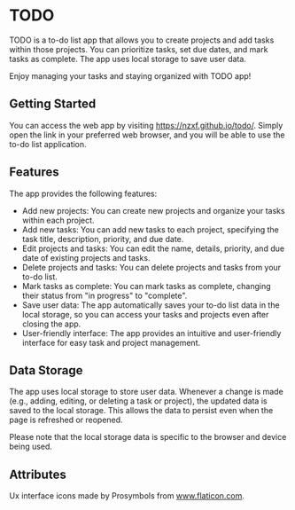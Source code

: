 # TODO

TODO is a to-do list app that allows you to create projects and add tasks within those projects. You can prioritize tasks, set due dates, and mark tasks as complete. The app uses local storage to save user data.

Enjoy managing your tasks and staying organized with TODO app!

## Getting Started

You can access the web app by visiting https://nzxf.github.io/todo/. Simply open the link in your preferred web browser, and you will be able to use the to-do list application.

## Features

The app provides the following features:
- Add new projects: You can create new projects and organize your tasks within each project.
- Add new tasks: You can add new tasks to each project, specifying the task title, description, priority, and due date.
- Edit projects and tasks: You can edit the name, details, priority, and due date of existing projects and tasks.
- Delete projects and tasks: You can delete projects and tasks from your to-do list.
- Mark tasks as complete: You can mark tasks as complete, changing their status from "in progress" to "complete".
- Save user data: The app automatically saves your to-do list data in the local storage, so you can access your tasks and projects even after closing the app.
- User-friendly interface: The app provides an intuitive and user-friendly interface for easy task and project management.

## Data Storage

The app uses local storage to store user data. Whenever a change is made (e.g., adding, editing, or deleting a task or project), the updated data is saved to the local storage. This allows the data to persist even when the page is refreshed or reopened.

Please note that the local storage data is specific to the browser and device being used.

## Attributes
Ux interface icons made by Prosymbols from www.flaticon.com.